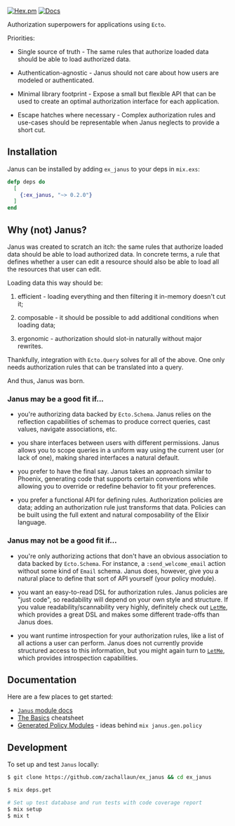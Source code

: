 [![Hex.pm](https://img.shields.io/hexpm/v/ex_janus.svg)](https://hex.pm/packages/ex_janus) [![Docs](https://img.shields.io/badge/hexdocs.pm-docs-8e7ce6.svg)](https://hexdocs.pm/ex_janus)

Authorization superpowers for applications using `Ecto`.

Priorities:

  * Single source of truth - The same rules that authorize loaded data should be able to load authorized data.

  * Authentication-agnostic - Janus should not care about how users are modeled or authenticated.

  * Minimal library footprint - Expose a small but flexible API that can be used to create an optimal authorization interface for each application.

  * Escape hatches where necessary - Complex authorization rules and use-cases should be representable when Janus neglects to provide a short cut.

## Installation

Janus can be installed by adding `ex_janus` to your deps in `mix.exs`:

```elixir
defp deps do
  [
    {:ex_janus, "~> 0.2.0"}
  ]
end
```

## Why (not) Janus?

Janus was created to scratch an itch: the same rules that authorize loaded data should be able to load authorized data.
In concrete terms, a rule that defines whether a user can edit a resource should also be able to load all the resources that user can edit.

Loading data this way should be:

  1. efficient - loading everything and then filtering it in-memory doesn't cut it;

  2. composable - it should be possible to add additional conditions when loading data;

  3. ergonomic - authorization should slot-in naturally without major rewrites.

Thankfully, integration with `Ecto.Query` solves for all of the above.
One only needs authorization rules that can be translated into a query.

And thus, Janus was born.

### Janus may be a good fit if...

  * you're authorizing data backed by `Ecto.Schema`. Janus relies on the reflection capabilities of schemas to produce correct queries, cast values, navigate associations, etc.

  * you share interfaces between users with different permissions. Janus allows you to scope queries in a uniform way using the current user (or lack of one), making shared interfaces a natural default.

  * you prefer to have the final say. Janus takes an approach similar to Phoenix, generating code that supports certain conventions while allowing you to override or redefine behavior to fit your preferences.

  * you prefer a functional API for defining rules. Authorization policies are data; adding an authorization rule just transforms that data. Policies can be built using the full extent and natural composability of the Elixir language.

### Janus may not be a good fit if...

  * you're only authorizing actions that don't have an obvious association to data backed by `Ecto.Schema`. For instance, a `:send_welcome_email` action without some kind of `Email` schema. Janus does, however, give you a natural place to define that sort of API yourself (your policy module).

  * you want an easy-to-read DSL for authorization rules. Janus policies are "just code", so readability will depend on your own style and structure. If you value readability/scannability very highly, definitely check out [`LetMe`](https://hexdocs.pm/let_me), which provides a great DSL and makes some different trade-offs than Janus does.

  * you want runtime introspection for your authorization rules, like a list of all actions a user can perform. Janus does not currently provide structured access to this information, but you might again turn to [`LetMe`](https://hexdocs.pm/let_me), which provides introspection capabilities.

## Documentation

Here are a few places to get started:

- [`Janus` module docs](https://hexdocs.pm/ex_janus/Janus.html)
- [The Basics](https://hexdocs.pm/ex_janus/basics.html) cheatsheet
- [Generated Policy Modules](https://hexdocs.pm/ex_janus/generated_policy_modules.html) - ideas behind `mix janus.gen.policy`

## Development

To set up and test `Janus` locally:

```bash
$ git clone https://github.com/zachallaun/ex_janus && cd ex_janus

$ mix deps.get

# Set up test database and run tests with code coverage report
$ mix setup
$ mix t
```
